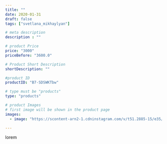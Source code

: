 ```yaml
---
title: ""
date: 2020-01-31
draft: false
tags: ["svetlana_mikhaylyan"]

# meta description
description : ""

# product Price
price: "3000"
priceBefore: "3600.0"

# Product Short Description
shortDescription: ""

#product ID
productID: "B7-SDSWKTbw"

# type must be "products"
type: "products"

# product Images
# first image will be shown in the product page
images:
  - image: "https://scontent-arn2-1.cdninstagram.com/v/t51.2885-15/e35/82193388_188334668891731_644383747286853323_n.jpg?se=7&tp=1&_nc_ht=scontent-arn2-1.cdninstagram.com&_nc_cat=107&_nc_ohc=L-Hn_yellLkAX_aUy6x&oh=30871b9d3534e8fdb7c96333292cebca&oe=6072B2FA&ig_cache_key=MjIzMzMwMTg1NTkxNzEyNzQwOA%3D%3D.2"

---
```

lorem
